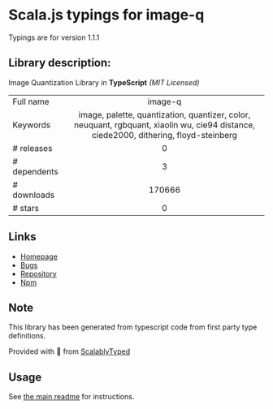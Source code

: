 
# Scala.js typings for image-q

Typings are for version 1.1.1

## Library description:
Image Quantization Library in **TypeScript** *(MIT Licensed)*

|                    |                 |
| ------------------ | :-------------: |
| Full name          | image-q |
| Keywords           | image, palette, quantization, quantizer, color, neuquant, rgbquant, xiaolin wu, cie94 distance, ciede2000, dithering, floyd-steinberg |
| # releases         | 0 |
| # dependents       | 3 |
| # downloads        | 170666 |
| # stars            | 0 |

## Links
- [Homepage](https://github.com/ibezkrovnyi/image-quantization)
- [Bugs](https://github.com/ibezkrovnyi/image-quantization/issues)
- [Repository](https://github.com/ibezkrovnyi/image-quantization)
- [Npm](https://www.npmjs.com/package/image-q)
    


## Note
This library has been generated from typescript code from first party type definitions.

Provided with :purple_heart: from [ScalablyTyped](https://github.com/oyvindberg/ScalablyTyped)

## Usage
See [the main readme](../../readme.md) for instructions.


